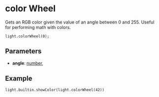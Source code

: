 # color Wheel

Gets an RGB color given the value of an angle between 0 and 255. Useful
for performing math with colors.

```sig
light.colorWheel(0);
```

## Parameters

* **angle**: [number](/reference/blocks/number), 

## Example

```blocks
light.builtin.showColor(light.colorWheel(42))
```

